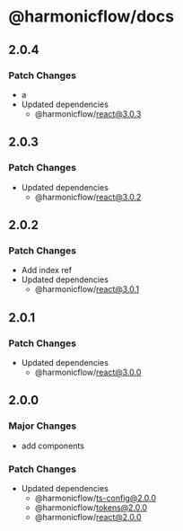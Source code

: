 # @harmonicflow/docs

## 2.0.4

### Patch Changes

- a
- Updated dependencies
  - @harmonicflow/react@3.0.3

## 2.0.3

### Patch Changes

- Updated dependencies
  - @harmonicflow/react@3.0.2

## 2.0.2

### Patch Changes

- Add index ref
- Updated dependencies
  - @harmonicflow/react@3.0.1

## 2.0.1

### Patch Changes

- Updated dependencies
  - @harmonicflow/react@3.0.0

## 2.0.0

### Major Changes

- add components

### Patch Changes

- Updated dependencies
  - @harmonicflow/ts-config@2.0.0
  - @harmonicflow/tokens@2.0.0
  - @harmonicflow/react@2.0.0
